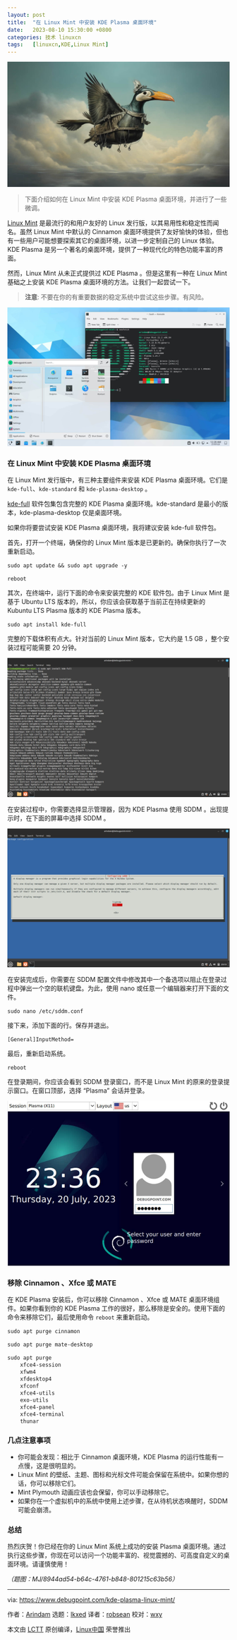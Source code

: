 ```yaml
---
layout: post
title:	"在 Linux Mint 中安装 KDE Plasma 桌面环境"
date:	2023-08-10 15:30:00 +0800 
categories:	技术 linuxcn 
tags:	[linuxcn,KDE,Linux Mint]
---
```



![](/Asserts/Images/album/202308/10/153023isl2b4y771f34h79.jpg)



> 
> 下面介绍如何在 Linux Mint 中安装 KDE Plasma 桌面环境，并进行了一些微调。
> 
> 
> 


[Linux Mint](https://www.debugpoint.com/linux-mint) 是最流行的和用户友好的 Linux 发行版，以其易用性和稳定性而闻名。虽然 Linux Mint 中默认的 Cinnamon 桌面环境提供了友好愉快的体验，但也有一些用户可能想要探索其它的桌面环境，以进一步定制自己的 Linux 体验。KDE Plasma 是另一个著名的桌面环境，提供了一种现代化的特色功能丰富的界面。


然而，Linux Mint 从未正式提供过 KDE Plasma 。但是这里有一种在 Linux Mint 基础之上安装 KDE Plasma 桌面环境的方法。让我们一起尝试一下。



> 
> **注意**: 不要在你的有重要数据的稳定系统中尝试这些步骤。有风险。
> 
> 
> 


![Linux Mint with KDE Plasma](/Asserts/Images/album/202308/10/153129gpd50hjtbph4pzs7.jpg)


### 在 Linux Mint 中安装 KDE Plasma 桌面环境


在 Linux Mint 发行版中，有三种主要组件来安装 KDE Plasma 桌面环境。它们是 `kde-full`、`kde-standard` 和 `kde-plasma-desktop` 。


[kde-full](https://packages.ubuntu.com/kinetic/kde-full) 软件包集包含完整的 KDE Plasma 桌面环境。kde-standard 是最小的版本，kde-plasma-desktop 仅是桌面环境。


如果你将要尝试安装 KDE Plasma 桌面环境，我将建议安装 kde-full 软件包。


首先，打开一个终端，确保你的 Linux Mint 版本是已更新的。确保你执行了一次重新启动。



```
sudo apt update && sudo apt upgrade -y

```


```
reboot

```

其次，在终端中，运行下面的命令来安装完整的 KDE 软件包。由于 Linux Mint 是基于 Ubuntu LTS 版本的，所以，你应该会获取基于当前正在持续更新的 Kubuntu LTS Plasma 版本的 KDE Plasma 版本。



```
sudo apt install kde-full

```

完整的下载体积有点大。针对当前的 Linux Mint 版本，它大约是 1.5 GB ，整个安装过程可能需要 20 分钟。


![Installing KDE Plasma in Linux Mint](/Asserts/Images/album/202308/10/153146y1h7qx8z02d1sjz8.jpg)


在安装过程中，你需要选择显示管理器，因为 KDE Plasma 使用 SDDM 。出现提示时，在下面的屏幕中选择 SDDM 。


![Selecting SDDM as display manager](/Asserts/Images/album/202308/10/153154nnu5inifuunzuhh9.jpg)


在安装完成后，你需要在 SDDM 配置文件中修改其中一个备选项以阻止在登录过程中弹出一个空的联机键盘。为此，使用 nano 或任意一个编辑器来打开下面的文件。



```
sudo nano /etc/sddm.conf

```

接下来，添加下面的行。保存并退出。



```
[General]InputMethod=

```

最后，重新启动系统。



```
reboot

```

在登录期间，你应该会看到 SDDM 登录窗口，而不是 Linux Mint 的原来的登录提示窗口。在窗口顶部，选择 “Plasma” 会话并登录。


![Choose Plasma as Session](/Asserts/Images/album/202308/10/153202pik7t823zjknjggy.jpg)


### 移除 Cinnamon 、Xfce 或 MATE


在 KDE Plasma 安装后，你可以移除 Cinnamon 、Xfce 或 MATE 桌面环境组件。如果你看到你的 KDE Plasma 工作的很好，那么移除是安全的。使用下面的命令来移除它们，最后使用命令 `reboot` 来重新启动。



```
sudo apt purge cinnamon

```


```
sudo apt purge mate-desktop

```


```
sudo apt purge
    xfce4-session
    xfwm4
    xfdesktop4
    xfconf
    xfce4-utils
    exo-utils
    xfce4-panel
    xfce4-terminal
    thunar

```

### 几点注意事项


* 你可能会发现：相比于 Cinnamon 桌面环境，KDE Plasma 的运行性能有一点慢，这是很明显的。
* Linux Mint 的壁纸、主题、图标和光标文件可能会保留在系统中。如果你想的话，你可以移除它们。
* Mint Plymouth 动画应该也会保留，你可以手动移除它。
* 如果你在一个虚拟机中的系统中使用上述步骤，在从待机状态唤醒时，SDDM 可能会崩溃。


### 总结


热烈庆贺！你已经在你的 Linux Mint 系统上成功的安装 Plasma 桌面环境。通过执行这些步骤，你现在可以访问一个功能丰富的、视觉震撼的、可高度自定义的桌面环境。请谨慎使用！


*（题图：MJ/8944ad54-b64c-4761-b848-801215c63b56）*




---


via: <https://www.debugpoint.com/kde-plasma-linux-mint/>


作者：[Arindam](https://www.debugpoint.com/author/admin1/) 选题：[lkxed](https://github.com/lkxed/) 译者：[robsean](https://github.com/robsean) 校对：[wxy](https://github.com/wxy)


本文由 [LCTT](https://github.com/LCTT/TranslateProject) 原创编译，[Linux中国](https://linux.cn/) 荣誉推出
